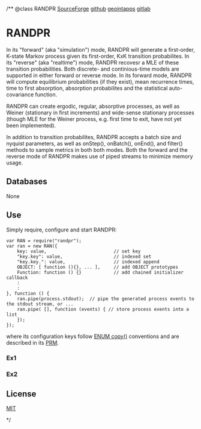 /**
@class RANDPR
	[SourceForge](https://sourceforge.net) 
	[github](https://github.com/acmesds/debe.git) 
	[geointapps](https://git.geointapps.org/acmesds/debe)
	[gitlab](https://gitlab.weat.nga.ic.gov/acmesds/debe.git)
	
# RANDPR

In its "forward" (aka "simulation") mode, RANDPR will generate a first-order, K-state Markov process given its first-order, KxK
transition probabilites.  In its "reverse" (aka "realtime") mode, RANDPR recovesr a MLE of these transition probabilities.  Both 
discrete- and continious-time models are supported in either forward or reverse mode.  In its forward mode, RANDPR will 
compute equilibrium probabilities (if they exist), mean recurrence times, time to first absorption, absorption probabilites and the 
statistical auto-covariance function.

RANDPR can create ergodic, regular, absorptive processes, as well as Weiner (stationary in first increments) 
and wide-sense stationary processes (though MLE for the Weiner process, e.g. first time to exit, have not yet been 
implemented).

In addition to transition probabilites, RANDPR accepts a batch size and nyquist parameters, as well as onStep(), onBatch(), 
onEnd(), and filter() methods to sample metrics in both both modes.  Both the forward and the reverse mode of RANDPR 
makes use of piped streams to minimize memory usage.

## Databases

None

## Use

Simply require, configure and start RANDPR:

	var RAN = require("randpr");
	var ran = new RAN({
		key: value, 						// set key
		"key.key": value, 					// indexed set
		"key.key.": value,					// indexed append
		OBJECT: [ function (){}, ... ], 	// add OBJECT prototypes 
		Function: function () {} 			// add chained initializer callback
		:
		:
	}, function () {
		ran.pipe(process.stdout);  // pipe the generated process events to the stdout stream, or ...
		ran.pipe( [], function (events) { // store process events into a list
		});
	});

where its configuration keys follow [ENUM copy()](https://github.com/acmesds/enum) conventions and
are described in its [PRM](/shares/prm/randpr/index.html).

### Ex1

### Ex2

## License

[MIT](LICENSE)

*/